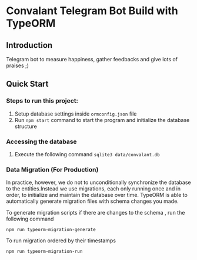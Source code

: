 # Convalant Telegram Bot Build with TypeORM

## Introduction 
Telegram bot to measure happiness, gather feedbacks and give lots of praises ;)

## Quick Start

### Steps to run this project:

1. Setup database settings inside `ormconfig.json` file
2. Run `npm start` command to start the program and initialize the database structure

### Accessing the database 

1. Execute the following command ```sqlite3 data/convalant.db```

### Data Migration (For Production)
In practice, however, we do not to unconditionally synchronize the database to the entities.Instead we use migrations, each only running once and in order, to initialize and maintain the database over time. TypeORM is able to automatically generate migration files with schema changes you made. 

To generate migration scripts if there are changes to the schema , run the following command

 ``` npm run typeorm-migration-generate ```

 To run migration ordered by their timestamps

 ``` npm run typeorm-migration-run ```